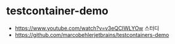 # testcontainer-demo
- https://www.youtube.com/watch?v=v3eQCIWLYOw 스터디
- https://github.com/marcobehlerjetbrains/testcontainers-demo
